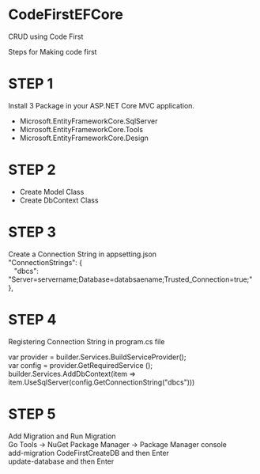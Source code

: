 # CodeFirstEFCore
CRUD using Code First

Steps for Making code first

# STEP 1
Install 3 Package in your ASP.NET Core MVC application.
- Microsoft.EntityFrameworkCore.SqlServer
- Microsoft.EntityFrameworkCore.Tools
- Microsoft.EntityFrameworkCore.Design

# STEP 2
- Create Model Class
- Create DbContext Class

# STEP 3 
Create a Connection String in appsetting.json</br>
 "ConnectionStrings": {</br>
    &nbsp;&nbsp;&nbsp;"dbcs": "Server=servername;Database=databsaename;Trusted_Connection=true;"</br>
  },


# STEP 4
Registering Connection String in program.cs file

var provider = builder.Services.BuildServiceProvider();</br>
var config = provider.GetRequiredService<IConfiguration> ();</br>
builder.Services.AddDbContext<StudentDBContext>(item => item.UseSqlServer(config.GetConnectionString("dbcs")))

# STEP 5 
Add Migration and Run Migration</br>
Go Tools -> NuGet Package Manager -> Package Manager console</br>
add-migration CodeFirstCreateDB and then Enter</br>
update-database and then Enter
